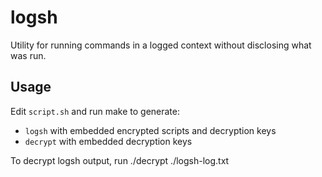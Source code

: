 # logsh
Utility for running commands in a logged context without disclosing what was run.

## Usage
Edit `script.sh` and run make to generate: 
* `logsh` with embedded encrypted scripts and decryption keys
* `decrypt` with embedded decryption keys

To decrypt logsh output, run ./decrypt ./logsh-log.txt

